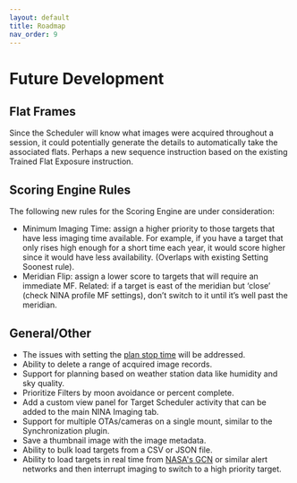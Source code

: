 ```yaml
---
layout: default
title: Roadmap
nav_order: 9
---
```


# Future Development

## Flat Frames

Since the Scheduler will know what images were acquired throughout a session, it could potentially generate the details to automatically take the associated flats.  Perhaps a new sequence instruction based on the existing Trained Flat Exposure instruction.

## Scoring Engine Rules
The following new rules for the Scoring Engine are under consideration:
* Minimum Imaging Time: assign a higher priority to those targets that have less imaging time available.  For example, if you have a target that only rises high enough for a short time each year, it would score higher since it would have less availability.  (Overlaps with existing Setting Soonest rule).
* Meridian Flip: assign a lower score to targets that will require an immediate MF. Related: if a target is east of the meridian but ‘close’ (check NINA profile MF settings), don’t switch to it until it’s well past the meridian.

## General/Other
* The issues with setting the [plan stop time](concepts/planning-engine.html#plan-window) will be addressed.
* Ability to delete a range of acquired image records.
* Support for planning based on weather station data like humidity and sky quality.
* Prioritize Filters by moon avoidance or percent complete.
* Add a custom view panel for Target Scheduler activity that can be added to the main NINA Imaging tab.
* Support for multiple OTAs/cameras on a single mount, similar to the Synchronization plugin.
* Save a thumbnail image with the image metadata.
* Ability to bulk load targets from a CSV or JSON file.
* Ability to load targets in real time from [NASA's GCN](https://gcn.nasa.gov/) or similar alert networks and then interrupt imaging to switch to a high priority target.
